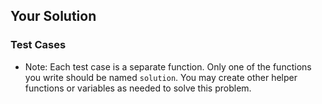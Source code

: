 
## Your Solution

### Test Cases

* Note: Each test case is a separate function. Only one of the functions you write should be named `solution`. You may create other helper functions or variables as needed to solve this problem.
